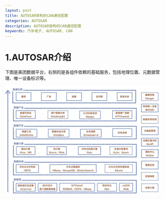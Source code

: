 ```yaml
---
layout: post
title: AUTOSAR架构的CAN通信配置
categories: AUTOSAR
description: AUTOSAR架构的CAN通信配置
keywords: 汽车电子, AUTOSAR, CAN
---
```


# 1.AUTOSAR介绍

下图是美团数据平台，右侧的是各组件依赖的基础服务，包括地理位置、元数据管理、唯一设备标识等。

<img src="/images/posts/2019-11-22-Learning-Meit-Bigdata-Arch/global_arch.png" width="700" alt="总体结构" />



